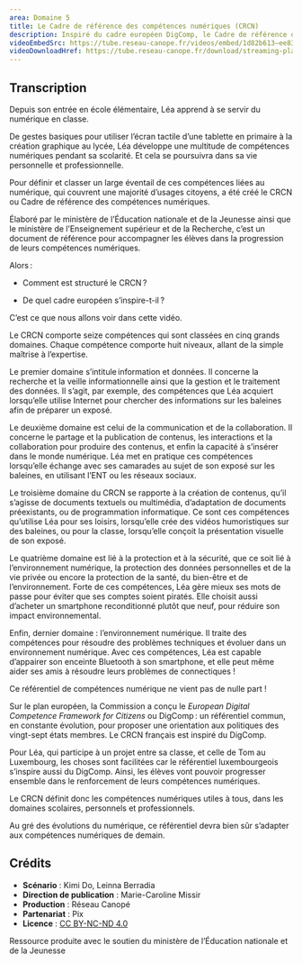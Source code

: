 ```yaml
---
area: Domaine 5
title: Le Cadre de référence des compétences numériques (CRCN)
description: Inspiré du cadre européen DigComp, le Cadre de référence des compétences numériques (CRCN) structure les savoirs et savoir-faire relatifs au numérique pour aider les enseignants et leurs élèves au développement de ces compétences dans le cadre scolaire. Prêt à en savoir encore plus sur le CRCN ?
videoEmbedSrc: https://tube.reseau-canope.fr/videos/embed/1d82b613–ee83-4b08-895d-61a10aa8ecdb
videoDownloadHref: https://tube.reseau-canope.fr/download/streaming-playlists/hls/videos/1d82b613-ee83-4b08-895d-61a10aa8ecdb-1080-fragmented.mp4
---
```


## Transcription

Depuis son entrée en école élémentaire, Léa apprend à se servir du numérique en classe.

De gestes basiques pour utiliser l’écran tactile d’une tablette en primaire à la création graphique au lycée, Léa développe une multitude de compétences numériques pendant sa scolarité. Et cela se poursuivra dans sa vie personnelle et professionnelle.

Pour définir et classer un large éventail de ces compétences liées au numérique, qui couvrent une majorité d’usages citoyens, a été créé le CRCN ou Cadre de référence des compétences numériques.

Élaboré par le ministère de l’Éducation nationale et de la Jeunesse ainsi que le ministère de l’Enseignement supérieur et de la Recherche, c’est un document de référence pour accompagner les élèves dans la progression de leurs compétences numériques.

Alors :

- Comment est structuré le CRCN ?

- De quel cadre européen s’inspire-t-il ?

C’est ce que nous allons voir dans cette vidéo.

Le CRCN comporte seize compétences qui sont classées en cinq grands domaines.
 Chaque compétence comporte huit niveaux, allant de la simple maîtrise à l’expertise.

Le premier domaine s’intitule information et données. Il concerne la recherche et la veille informationnelle ainsi que la gestion et le traitement des données. Il s’agit, par exemple, des compétences que Léa acquiert lorsqu’elle utilise Internet pour chercher des informations sur les baleines afin de préparer un exposé.

Le deuxième domaine est celui de la communication et de la collaboration. Il concerne le partage et la publication de contenus, les interactions et la collaboration pour produire des contenus, et enfin la capacité à s’insérer dans le monde numérique. Léa met en pratique ces compétences lorsqu’elle échange avec ses camarades au sujet de son exposé sur les baleines, en utilisant l’ENT ou les réseaux sociaux.

Le troisième domaine du CRCN se rapporte à la création de contenus, qu’il s’agisse de documents textuels ou multimédia, d’adaptation de documents préexistants, ou de programmation informatique. Ce sont ces compétences qu’utilise Léa pour ses loisirs, lorsqu’elle crée des vidéos humoristiques sur des baleines, ou pour la classe, lorsqu’elle conçoit la présentation visuelle de son exposé.

Le quatrième domaine est lié à la protection et à la sécurité, que ce soit lié à l’environnement numérique, la protection des données personnelles et de la vie privée ou encore la protection de la santé, du bien-être et de l’environnement. Forte de ces compétences, Léa gère mieux ses mots de passe pour éviter que ses comptes soient piratés. Elle choisit aussi d’acheter un smartphone reconditionné plutôt que neuf, pour réduire son impact environnemental.

Enfin, dernier domaine : l’environnement numérique. Il traite des compétences pour résoudre des problèmes techniques et évoluer dans un environnement numérique. Avec ces compétences, Léa est capable d’appairer son enceinte Bluetooth à son smartphone, et elle peut même aider ses amis à résoudre leurs problèmes de connectiques !

Ce référentiel de compétences numérique ne vient pas de nulle part !

Sur le plan européen, la Commission a conçu le _European Digital Competence Framework for Citizens_ ou DigComp : un référentiel commun, en constante évolution, pour proposer une orientation aux politiques des vingt-sept états membres. Le CRCN français est inspiré du DigComp.

Pour Léa, qui participe à un projet entre sa classe, et celle de Tom au Luxembourg, les choses sont facilitées car le référentiel luxembourgeois s’inspire aussi du DigComp. Ainsi, les élèves vont pouvoir progresser ensemble dans le renforcement de leurs compétences numériques.

Le CRCN définit donc les compétences numériques utiles à tous, dans les domaines scolaires, personnels et professionnels.

Au gré des évolutions du numérique, ce référentiel devra bien sûr s’adapter aux compétences numériques de demain.

## **Crédits**

- **Scénario** : Kimi Do, Leinna Berradia
- **Direction de publication** : Marie-Caroline Missir
- **Production** : Réseau Canopé
- **Partenariat** : Pix
- **Licence** : [CC BY-NC-ND 4.0](https://creativecommons.org/licenses/by-nc-nd/4.0/deed.fr)
  
 Ressource produite avec le soutien du ministère de l’Éducation nationale et de la Jeunesse
